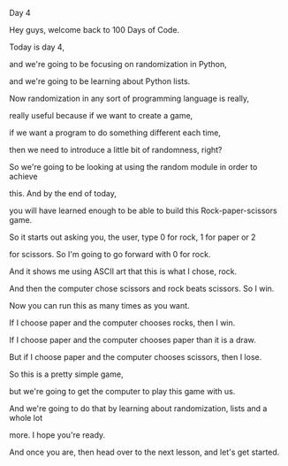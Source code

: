 Day 4 

Hey guys, welcome back to 100 Days of Code.

Today is day 4,

and we're going to be focusing on randomization in Python,

and we're going to be learning about Python lists.

Now randomization in any sort of programming language is really,

really useful because if we want to create a game,

if we want a program to do something different each time,

then we need to introduce a little bit of randomness, right?

So we're going to be looking at using the random module in order to achieve

this. And by the end of today,

you will have learned enough to be able to build this Rock-paper-scissors game.

So it starts out asking you, the user, type 0 for rock, 1 for paper or 2

for scissors. So I'm going to go forward with 0 for rock.

And it shows me using ASCII art that this is what I chose, rock.

And then the computer chose scissors and rock beats scissors. So I win.

Now you can run this as many times as you want.

If I choose paper and the computer chooses rocks, then I win.

If I choose paper and the computer chooses paper than it is a draw.

But if I choose paper and the computer chooses scissors, then I lose.

So this is a pretty simple game,

but we're going to get the computer to play this game with us.

And we're going to do that by learning about randomization, lists and a whole lot

more. I hope you're ready.

And once you are, then head over to the next lesson, and let's get started.

